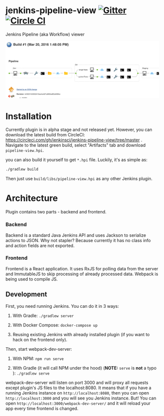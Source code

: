 # jenkins-pipeline-view [![Gitter](https://badges.gitter.im/jenkinsci/jenkins-pipeline-view.svg)](https://gitter.im/jenkinsci/jenkins-pipeline-view?utm_source=badge&utm_medium=badge&utm_campaign=pr-badge) [![Circle CI](https://circleci.com/gh/jenkinsci/jenkins-pipeline-view/tree/master.svg?style=svg)](https://circleci.com/gh/jenkinsci/jenkins-pipeline-view/tree/master)
Jenkins Pipeline (aka Workflow) viewer

![screenshot](docs/screenshot.png)

# Installation
Currently plugin is in alpha stage and not released yet. However, you can download the latest build from CircleCI: https://circleci.com/gh/jenkinsci/jenkins-pipeline-view/tree/master . Navigate to the latest green build, select "Artifacts" tab and download `pipeline-view.hpi`.

you can also build it yourself to get `*.hpi` file. Luckily, it's as simple as:

```bash
./gradlew build
```

Then just use `build/libs/pipeline-view.hpi` as any other Jenkins plugin.

# Architecture
Plugin contains two parts - backend and frontend.

### Backend
Backend is a standard Java Jenkins API and uses Jackson to serialize actions to JSON. Why not stapler? Because currently it has no class info and action fields are not exported.

### Frontend
Frontend is a React application. It uses RxJS for polling data from the server and ImmutableJS to skip processing of already processed data. Webpack is being used to compile JS.


## Development
First, you need running Jenkins. You can do it in 3 ways:

1. With Gradle: `./gradlew server`

1. With Docker Compose: `docker-compose up`

1. Reusing existing Jenkins with already installed plugin (if you want to hack on the frontend only).

Then, start webpack-dev-server:

1. With NPM: `npm run serve`

1. With Gradle (it will call NPM under the hood) (**NOTE:** `serve` is **not** a typo ): `./gradlew serve`

webpack-dev-server will listen on port 3000 and will proxy all requests except plugin's JS files to the localhost:8080. It means that if you have a running Jenkins instance on `http://localhost:8080`, then you can open `http://localhost:3000` and you will see you Jenkins instance. But! You can open `http://localhost:3000/webpack-dev-server/` and it will reload your app every time frontend is changed.
